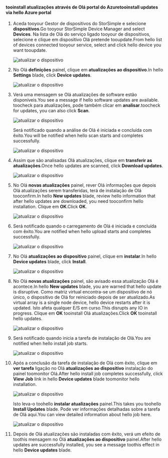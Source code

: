 <!--author=alkohli last changed: 01/18/17 -->

#### <a name="tooinstall-updates-via-hello-azure-portal"></a><span data-ttu-id="816e3-101">tooinstall atualizações através de Olá portal do Azure</span><span class="sxs-lookup"><span data-stu-id="816e3-101">tooinstall updates via hello Azure portal</span></span>

1. <span data-ttu-id="816e3-102">Aceda tooyour Gestor de dispositivos do StorSimple e selecione **dispositivos**.</span><span class="sxs-lookup"><span data-stu-id="816e3-102">Go tooyour StorSimple Device Manager and select **Devices**.</span></span> <span data-ttu-id="816e3-103">Na lista de Olá do serviço ligado tooyour de dispositivos, selecione e clique em dispositivo Olá pretende tooupdate.</span><span class="sxs-lookup"><span data-stu-id="816e3-103">From hello list of devices connected tooyour service, select and click hello device you want tooupdate.</span></span> 

    ![atualizar o dispositivo](../includes/media/storsimple-virtual-array-install-update-via-portal-04/azupdate1m.png) 

2. <span data-ttu-id="816e3-105">No Olá **definições** painel, clique em **atualizações ao dispositivo**.</span><span class="sxs-lookup"><span data-stu-id="816e3-105">In hello **Settings** blade, click **Device updates**.</span></span> 

    ![atualizar o dispositivo](../includes/media/storsimple-virtual-array-install-update-via-portal-04/azupdate2m.png)  

3. <span data-ttu-id="816e3-107">Verá uma mensagem se Olá atualizações de software estão disponíveis.</span><span class="sxs-lookup"><span data-stu-id="816e3-107">You see a message if hello software updates are available.</span></span> <span data-ttu-id="816e3-108">toocheck para atualizações, pode também clicar em **analisar**.</span><span class="sxs-lookup"><span data-stu-id="816e3-108">toocheck for updates, you can also click **Scan**.</span></span>

    ![atualizar o dispositivo](../includes/media/storsimple-virtual-array-install-update-via-portal-04/azupdate3m1.png)

    <span data-ttu-id="816e3-110">Será notificado quando a análise de Olá é iniciada e concluída com êxito.</span><span class="sxs-lookup"><span data-stu-id="816e3-110">You will be notified when hello scan starts and completes successfully.</span></span>

    ![atualizar o dispositivo](../includes/media/storsimple-virtual-array-install-update-via-portal-04/azupdate5m.png)

4. <span data-ttu-id="816e3-112">Assim que são analisadas Olá atualizações, clique em **transferir as atualizações**.</span><span class="sxs-lookup"><span data-stu-id="816e3-112">Once hello updates are scanned, click **Download updates**.</span></span> 

    ![atualizar o dispositivo](../includes/media/storsimple-virtual-array-install-update-via-portal-04/azupdate6m.png)

5. <span data-ttu-id="816e3-114">No Olá **novas atualizações** painel, rever Olá informações que depois Olá atualizações serem transferidas, terá de instalação de Olá tooconfirm.</span><span class="sxs-lookup"><span data-stu-id="816e3-114">In hello **New updates** blade, review hello information that after hello updates are downloaded, you need tooconfirm hello installation.</span></span> <span data-ttu-id="816e3-115">Clique em **OK**.</span><span class="sxs-lookup"><span data-stu-id="816e3-115">Click **OK**.</span></span>

    ![atualizar o dispositivo](../includes/media/storsimple-virtual-array-install-update-via-portal-04/azupdate7m.png)

6. <span data-ttu-id="816e3-117">Será notificado quando o carregamento de Olá é iniciada e concluída com êxito.</span><span class="sxs-lookup"><span data-stu-id="816e3-117">You are notified when hello upload starts and completes successfully.</span></span>

     ![atualizar o dispositivo](../includes/media/storsimple-virtual-array-install-update-via-portal-04/azupdate8m.png)

5. <span data-ttu-id="816e3-119">No Olá **atualizações ao dispositivo** painel, clique em **instalar**.</span><span class="sxs-lookup"><span data-stu-id="816e3-119">In hello **Device updates** blade, click **Install**.</span></span>

     ![atualizar o dispositivo](../includes/media/storsimple-virtual-array-install-update-via-portal-04/azupdate11m1.png)   

6. <span data-ttu-id="816e3-121">No Olá **novas atualizações** painel, são avisado essa atualização Olá é acontece.</span><span class="sxs-lookup"><span data-stu-id="816e3-121">In hello **New updates** blade, you are warned that hello update is disruptive.</span></span> <span data-ttu-id="816e3-122">Como matriz virtual encontra-se um dispositivo de nó único, o dispositivo de Olá for reiniciado depois de ser atualizado.</span><span class="sxs-lookup"><span data-stu-id="816e3-122">As virtual array is a single node device, hello device restarts after it is updated.</span></span> <span data-ttu-id="816e3-123">Isto afeta qualquer E/S em curso.</span><span class="sxs-lookup"><span data-stu-id="816e3-123">This disrupts any IO in progress.</span></span> <span data-ttu-id="816e3-124">Clique em **OK** tooinstall Olá atualizações.</span><span class="sxs-lookup"><span data-stu-id="816e3-124">Click **OK** tooinstall hello updates.</span></span> 

    ![atualizar o dispositivo](../includes/media/storsimple-virtual-array-install-update-via-portal-04/azupdate12m.png) 

7. <span data-ttu-id="816e3-126">Será notificado quando inicia a tarefa de instalação de Olá.</span><span class="sxs-lookup"><span data-stu-id="816e3-126">You are notified when hello install job starts.</span></span> 

    ![atualizar o dispositivo](../includes/media/storsimple-virtual-array-install-update-via-portal-04/azupdate13m.png)

8.  <span data-ttu-id="816e3-128">Após a conclusão da tarefa de instalação de Olá com êxito, clique em **ver tarefa** ligação no Olá **atualizações ao dispositivo** instalação do painel toomonitor Olá.</span><span class="sxs-lookup"><span data-stu-id="816e3-128">After hello install job completes successfully, click **View Job** link in hello **Device updates** blade toomonitor hello installation.</span></span> 

    ![atualizar o dispositivo](../includes/media/storsimple-virtual-array-install-update-via-portal-04/azupdate15m1.png)

    <span data-ttu-id="816e3-130">Isto leva-o toohello **instalar atualizações** painel.</span><span class="sxs-lookup"><span data-stu-id="816e3-130">This takes you toohello **Install Updates** blade.</span></span> <span data-ttu-id="816e3-131">Pode ver informações detalhadas sobre a tarefa de Olá aqui.</span><span class="sxs-lookup"><span data-stu-id="816e3-131">You can view detailed information about hello job here.</span></span>

    ![atualizar o dispositivo](../includes/media/storsimple-virtual-array-install-update-via-portal-04/azupdate16m1.png)

9. <span data-ttu-id="816e3-133">Depois de Olá atualizações são instaladas com êxito, verá um efeito de toothis mensagem no Olá **atualizações ao dispositivo** painel.</span><span class="sxs-lookup"><span data-stu-id="816e3-133">After hello updates are successfully installed, you see a message toothis effect in hello **Device updates** blade.</span></span> 

